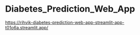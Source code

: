 # Diabetes_Prediction_Web_App
https://rihvik-diabetes-prediction-web-app-streamlit-app-t01o6a.streamlit.app/
